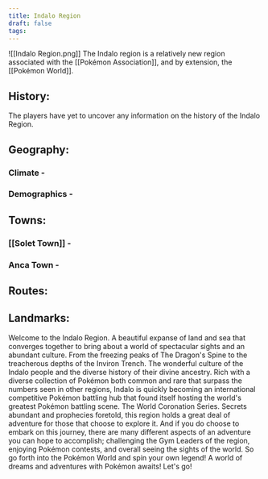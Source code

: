 ```yaml
---
title: Indalo Region
draft: false
tags:
---
```

![[Indalo Region.png]]
The Indalo region is a relatively new region associated with the [[Pokémon Association]], and by extension, the [[Pokémon World]]. 

## History:
The players have yet to uncover any information on the history of the Indalo Region.

## Geography:


### Climate -


### Demographics -


## Towns:

### [[Solet Town]] -


### Anca Town -


### 

## Routes:


## Landmarks:


Welcome to the Indalo Region. A beautiful expanse of land and sea that converges together to bring about a world of spectacular sights and an abundant culture. From the freezing peaks of The Dragon's Spine to the treacherous depths of the Inviron Trench. The wonderful culture of the Indalo people and the diverse history of their divine ancestry. Rich with a diverse collection of Pokémon both common and rare that surpass the numbers seen in other regions, Indalo is quickly becoming an international competitive Pokémon battling hub that found itself hosting the world's greatest Pokémon battling scene. The World Coronation Series. Secrets abundant and prophecies foretold, this region holds a great deal of adventure for those that choose to explore it. And if you do choose to embark on this journey, there are many different aspects of an adventure you can hope to accomplish; challenging the Gym Leaders of the region, enjoying Pokémon contests, and overall seeing the sights of the world. So go forth into the Pokémon World and spin your own legend! A world of dreams and adventures with Pokémon awaits! Let's go!
